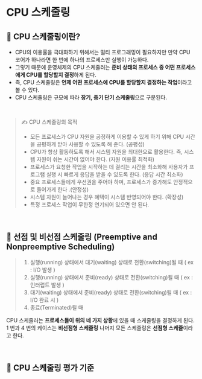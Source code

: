 # CPU 스케줄링

## 📌 CPU 스케줄링이란?
- CPU의 이용률을 극대화하기 위해서는 멀티 프로그래밍이 필요하지만 만약 CPU 코어가 하나라면 한 번에 하나의 프로세스만 실행이 가능하다.
- 그렇기 때문에 운영체제의 CPU 스케줄러는 **준비 상태의 프로세스 중 어떤 프로세스에게 CPU를 할당할지 결정**하게 된다.
- 즉, CPU 스케줄링은 **언제 어떤 프로세스에 CPU를 할당할지 결정하는 작업**이라고 볼 수 있다.
- CPU 스케줄링은 규모에 따라 **장기, 중기 단기 스케줄링**으로 구분된다.

<br>

> ✍ CPU 스케줄링의 목적
> - 모든 프로세스가 CPU 자원을 공정하게 이용할 수 있게 하기 위해 CPU 시간을 공평하게 받아 사용할 수 있도록 해 준다. (공평성)
> - CPU가 항상 활동하도록 해서 시스템 자원을 최대한으로 활용한다. 즉, 시스템 자원이 쉬는 시간이 없어야 한다. (자원 이용률 최적화)
> - 프로세스가 요청한 작업을 시작하는 데 걸리는 시간을 최소화해 사용자가 프로그램 실행 시 빠르게 응답을 받을 수 있도록 한다. (응답 시간 최소화)
> - 중요 프로세스들에게 우선권을 주어야 하며, 프로세스가 증가해도 안정적으로 들어가게 한다 .(안정성)
> - 시스템 자원이 늘어나는 경우 혜택이 시스템 반영되어야 한다. (확장성)
> - 특정 프로세스 작업이 무한정 연기되어 있으면 안 된다.

<br>

## 📌 선점 및 비선점 스케줄링 (Preemptive and Nonpreemptive Scheduling)
> 1. 실행(running) 상태에서 대기(waiting) 상태로 전환(switching)될 때 ( ex : I/O 발생 )
> 2. 실행(running) 상태에서 준비(ready) 상태로 전환(switching)될 때 ( ex : 인터럽트 발생 )
> 3. 대기(waiting) 상태에서 준비(ready) 상태로 전환(switching)될 때 ( ex : I/O 완료 시 )
> 4. 종료(Terminated)될 때

CPU 스케줄러는 **프로세스들이 위의 네 가지 상황**에 있을 때 스케줄링을 결정하게 된다.
1 번과 4 번의 케이스는 **비선점형 스케줄링** 나머지 모든 스케줄링은 **선점형 스케줄**이라고 한다.




<br>

## 📌 CPU 스케줄링 평가 기준
